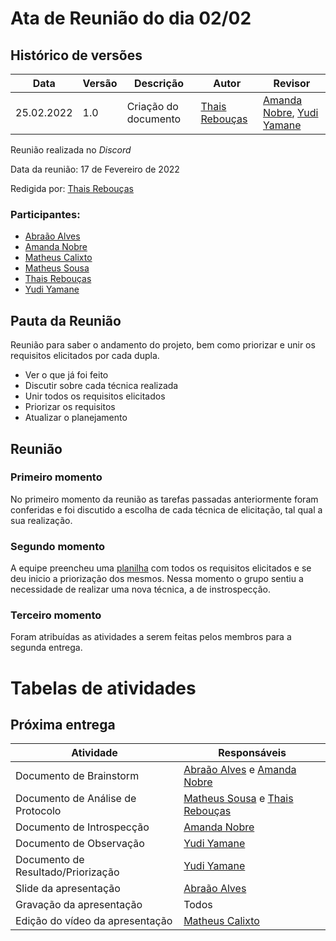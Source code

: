 # Ata de Reunião do dia 02/02

## Histórico de versões
| Data       | Versão | Descrição            | Autor                                         | Revisor                                                                                   |
| ---------- | ------ | -------------------- | --------------------------------------------- | ----------------------------------------------------------------------------------------- |
| 25.02.2022 | 1.0    | Criação do documento | [Thais Rebouças](https://github.com/Thais-ra) | [Amanda Nobre](https://github.com/AmandaNbr), [Yudi Yamane](https://github.com/yudi-azvd) |

Reunião realizada no _Discord_

Data da reunião: 17 de Fevereiro de 2022

Redigida por: [Thais Rebouças](https://github.com/Thais-ra)

### Participantes:

- [Abraão Alves](https://github.com/Abraao1231) 
- [Amanda Nobre](https://github.com/AmandaNbr)
- [Matheus Calixto](https://github.com/matheuscvp)
- [Matheus Sousa](https://github.com/gatotabaco)
- [Thais Rebouças](https://github.com/Thais-ra)
- [Yudi Yamane](https://github.com/yudi-azvd)

## Pauta da Reunião

Reunião para saber o andamento do projeto, bem como priorizar e unir os requisitos elicitados por cada dupla.

- Ver o que já foi feito
- Discutir sobre cada técnica realizada
- Unir todos os requisitos elicitados
- Priorizar os requisitos
- Atualizar o planejamento

## Reunião
### Primeiro momento

No primeiro momento da reunião as tarefas passadas anteriormente foram conferidas e foi discutido a escolha de cada técnica de elicitação, tal qual a sua realização.

### Segundo momento

A equipe preencheu uma [planilha](https://docs.google.com/spreadsheets/d/1A9S7m5qZyEicxEGya0-_TwxxCdiWlWU5_3WwHXQd4a0/edit#gid=0) com todos os requisitos elicitados e se deu inicio a priorização dos mesmos.
Nessa momento o grupo sentiu a necessidade de realizar uma nova técnica, a de instrospecção.

### Terceiro momento

Foram atribuídas as atividades a serem feitas pelos membros para a segunda entrega.

# Tabelas de atividades

## Próxima entrega

| Atividade                          | Responsáveis                                                                                   |
| ---------------------------------- | ---------------------------------------------------------------------------------------------- |
| Documento de Brainstorm            | [Abraão Alves](https://github.com/Abraao1231) e [Amanda Nobre](https://github.com/AmandaNbr)   |
| Documento de Análise de Protocolo  | [Matheus Sousa](https://github.com/gatotabaco) e [Thais Rebouças](https://github.com/Thais-ra) |
| Documento de Introspecção          | [Amanda Nobre](https://github.com/AmandaNbr)                                                   |
| Documento de Observação            | [Yudi Yamane](https://github.com/yudi-azvd)                                                                                           |
| Documento de Resultado/Priorização | [Yudi Yamane](https://github.com/yudi-azvd)                                                                                           |
| Slide da apresentação              | [Abraão Alves](https://github.com/Abraao1231)                                                  |
| Gravação da apresentação           | Todos                                                                                          |
| Edição do vídeo da apresentação    | [Matheus Calixto](https://github.com/matheuscvp)                                               |
